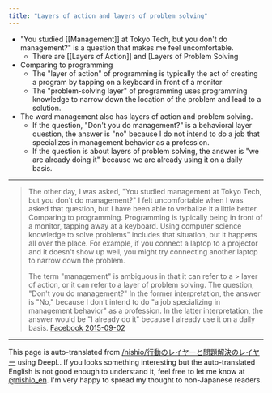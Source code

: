 ```yaml
---
title: "Layers of action and layers of problem solving"
---
```


- "You studied [[Management]] at Tokyo Tech, but you don't do management?" is a question that makes me feel uncomfortable.
    - There are [[Layers of Action]] and [Layers of Problem Solving
- Comparing to programming
    - The "layer of action" of programming is typically the act of creating a program by tapping on a keyboard in front of a monitor
    - The "problem-solving layer" of programming uses programming knowledge to narrow down the location of the problem and lead to a solution.
- The word management also has layers of action and problem solving.
    - If the question, "Don't you do management?" is a behavioral layer question, the answer is "no" because I do not intend to do a job that specializes in management behavior as a profession.
    - If the question is about layers of problem solving, the answer is "we are already doing it" because we are already using it on a daily basis.


-----

> The other day, I was asked, "You studied management at Tokyo Tech, but you don't do management?" I felt uncomfortable when I was asked that question, but I have been able to verbalize it a little better.
>  Comparing to programming. Programming is typically being in front of a monitor, tapping away at a keyboard. Using computer science knowledge to solve problems" includes that situation, but it happens all over the place. For example, if you connect a laptop to a projector and it doesn't show up well, you might try connecting another laptop to narrow down the problem.
>
>  The term "management" is ambiguous in that it can refer to a > layer of action, or it can refer to a layer of problem solving. The question, "Don't you do management?" In the former interpretation, the answer is "No," because I don't intend to do "a job specializing in management behavior" as a profession. In the latter interpretation, the answer would be "I already do it" because I already use it on a daily basis.
[Facebook 2015-09-02](https://www.facebook.com/nishiohirokazu/posts/10206799473401950?__tn__=-R)

---
This page is auto-translated from [/nishio/行動のレイヤーと問題解決のレイヤー](https://scrapbox.io/nishio/行動のレイヤーと問題解決のレイヤー) using DeepL. If you looks something interesting but the auto-translated English is not good enough to understand it, feel free to let me know at [@nishio_en](https://twitter.com/nishio_en). I'm very happy to spread my thought to non-Japanese readers.
